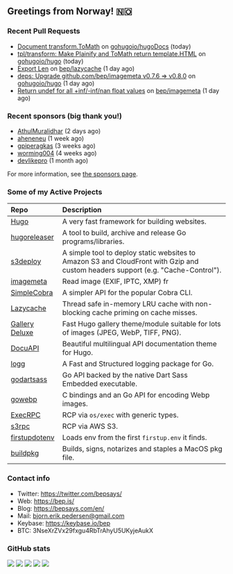 ## Greetings from Norway! 🇳🇴

### Recent Pull Requests

- [Document transform.ToMath](https://github.com/gohugoio/hugoDocs/pull/2664) on [gohugoio/hugoDocs](https://github.com/gohugoio/hugoDocs) (today)
- [tpl/transform: Make Plainify and ToMath return template.HTML](https://github.com/gohugoio/hugo/pull/12744) on [gohugoio/hugo](https://github.com/gohugoio/hugo) (today)
- [Export Len](https://github.com/bep/lazycache/pull/9) on [bep/lazycache](https://github.com/bep/lazycache) (1 day ago)
- [deps: Upgrade github.com/bep/imagemeta v0.7.6 =&gt; v0.8.0](https://github.com/gohugoio/hugo/pull/12743) on [gohugoio/hugo](https://github.com/gohugoio/hugo) (1 day ago)
- [Return undef for all &#43;inf/-inf/nan float values](https://github.com/bep/imagemeta/pull/32) on [bep/imagemeta](https://github.com/bep/imagemeta) (1 day ago)

### Recent sponsors (big thank you!)

- [AthulMuralidhar](https://github.com/AthulMuralidhar) (2 days ago)
- [aheneneu](https://github.com/aheneneu) (1 week ago)
- [gpiperagkas](https://github.com/gpiperagkas) (3 weeks ago)
- [worming004](https://github.com/worming004) (4 weeks ago)
- [devlikepro](https://github.com/devlikepro) (1 month ago)

For more information, see [the sponsors page](https://github.com/sponsors/bep/).

### Some of my Active Projects

| Repo  | Description |
| :---------------------------------------- | :------------------------------------------- |
| [Hugo](https://github.com/gohugoio/hugo)|A very fast framework for building websites. |
| [hugoreleaser](https://github.com/gohugoio/hugoreleaser)| A tool to build, archive and release Go programs/libraries.  |
| [s3deploy](https://github.com/bep/s3deploy)| A simple tool to deploy static websites to Amazon S3 and CloudFront with Gzip and custom headers support (e.g. "Cache-Control").|
| [imagemeta](https://github.com/bep/imagemeta)| Read image (EXIF, IPTC, XMP) fr|
| [SimpleCobra](https://github.com/bep/simplecobra)|A simpler API for the popular Cobra CLI.|
| [Lazycache](https://github.com/bep/lazycache)| Thread safe in-memory LRU cache with non-blocking cache priming on cache misses.  |
| [Gallery Deluxe](https://github.com/bep/gallerydeluxe)|Fast Hugo gallery theme/module suitable for lots of images (JPEG, WebP, TIFF, PNG).|
| [DocuAPI](https://github.com/bep/docuapi)| Beautiful multilingual API documentation theme for Hugo.  |
| [logg](https://github.com/bep/logg)| A Fast and Structured logging package for Go.  |
| [godartsass](https://github.com/bep/godartsass)| Go API backed by the native Dart Sass Embedded executable. |
| [gowebp](https://github.com/bep/gowebp)|C bindings and an Go API for encoding Webp images. |
| [ExecRPC](https://github.com/bep/execrpc)|RCP via `os/exec` with generic types.  |
| [s3rpc](https://github.com/bep/s3rpc)|RCP via AWS S3.|
| [firstupdotenv](https://github.com/bep/firstupdotenv)|Loads env from the first `firstup.env` it finds. |
| [buildpkg](https://github.com/bep/buildpkg)| Builds, signs, notarizes and staples a MacOS pkg file. |

### Contact info
- Twitter: https://twitter.com/bepsays/
- Web: https://bep.is/
- Blog: https://bepsays.com/en/
- Mail: bjorn.erik.pedersen@gmail.com
- Keybase: https://keybase.io/bep
- BTC: 3NseXrZVx29fxgu4RbTrAhyU5UKyjeAukX


### GitHub stats

![](https://github-profile-summary-cards.vercel.app/api/cards/profile-details?username=bep&theme=github)
![](https://github-profile-summary-cards.vercel.app/api/cards/repos-per-language?username=bep&theme=github)
![](https://github-profile-summary-cards.vercel.app/api/cards/most-commit-language?username=bep&theme=github)
![](https://github-profile-summary-cards.vercel.app/api/cards/stats?username=bep&theme=github)
![](https://github-profile-summary-cards.vercel.app/api/cards/productive-time?username=bep&theme=github)
